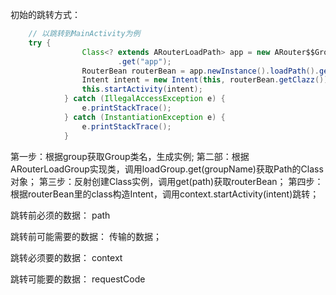 初始的跳转方式：
```java
    // 以跳转到MainActivity为例
    try {
                Class<? extends ARouterLoadPath> app = new ARouter$$Group$$app().loadGroup()
                        .get("app");
                RouterBean routerBean = app.newInstance().loadPath().get("app/MainActivity");
                Intent intent = new Intent(this, routerBean.getClazz());
                this.startActivity(intent);
            } catch (IllegalAccessException e) {
                e.printStackTrace();
            } catch (InstantiationException e) {
                e.printStackTrace();
            }
```

第一步：根据group获取Group类名，生成实例;
第二部：根据ARouterLoadGroup实现类，调用loadGroup.get(groupName)获取Path的Class对象；
第三步：反射创建Class实例，调用get(path)获取routerBean；
第四步：根据routerBean里的class构造Intent，调用context.startActivity(intent)跳转；

跳转前必须的数据：
path

跳转前可能需要的数据：
传输的数据；

跳转必须要的数据：
context

跳转可能要的数据：
requestCode